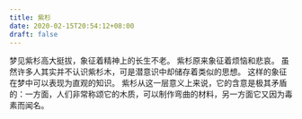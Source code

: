 ```yaml
---
title: 紫杉
date: 2020-02-15T20:54:12+08:00
draft: false
---
```


梦见紫杉高大挺拔，象征着精神上的长生不老。
紫杉原来象征着烦恼和悲哀。
虽然许多人其实并不认识紫杉木，可是潜意识中却储存着类似的思想。
这样的象征在梦中可以表现为直观的知识。
紫杉从这一层意义上来说，它的含意是极其矛盾的：一方面，人们非常称颂它的木质，可以制作弯曲的材料，另一方面它又因为毒素而闻名。
